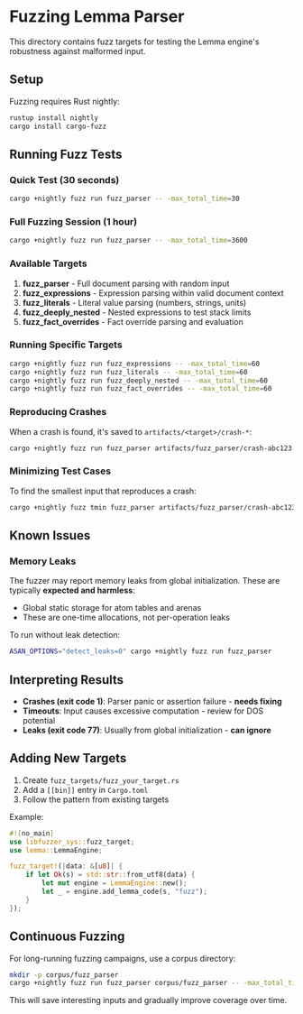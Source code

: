 # Fuzzing Lemma Parser

This directory contains fuzz targets for testing the Lemma engine's robustness against malformed input.

## Setup

Fuzzing requires Rust nightly:

```bash
rustup install nightly
cargo install cargo-fuzz
```

## Running Fuzz Tests

### Quick Test (30 seconds)
```bash
cargo +nightly fuzz run fuzz_parser -- -max_total_time=30
```

### Full Fuzzing Session (1 hour)
```bash
cargo +nightly fuzz run fuzz_parser -- -max_total_time=3600
```

### Available Targets

1. **fuzz_parser** - Full document parsing with random input
2. **fuzz_expressions** - Expression parsing within valid document context
3. **fuzz_literals** - Literal value parsing (numbers, strings, units)
4. **fuzz_deeply_nested** - Nested expressions to test stack limits
5. **fuzz_fact_overrides** - Fact override parsing and evaluation

### Running Specific Targets

```bash
cargo +nightly fuzz run fuzz_expressions -- -max_total_time=60
cargo +nightly fuzz run fuzz_literals -- -max_total_time=60
cargo +nightly fuzz run fuzz_deeply_nested -- -max_total_time=60
cargo +nightly fuzz run fuzz_fact_overrides -- -max_total_time=60
```

### Reproducing Crashes

When a crash is found, it's saved to `artifacts/<target>/crash-*`:

```bash
cargo +nightly fuzz run fuzz_parser artifacts/fuzz_parser/crash-abc123
```

### Minimizing Test Cases

To find the smallest input that reproduces a crash:

```bash
cargo +nightly fuzz tmin fuzz_parser artifacts/fuzz_parser/crash-abc123
```

## Known Issues

### Memory Leaks

The fuzzer may report memory leaks from global initialization. These are typically **expected and harmless**:

- Global static storage for atom tables and arenas
- These are one-time allocations, not per-operation leaks

To run without leak detection:

```bash
ASAN_OPTIONS="detect_leaks=0" cargo +nightly fuzz run fuzz_parser
```

## Interpreting Results

- **Crashes (exit code 1)**: Parser panic or assertion failure - **needs fixing**
- **Timeouts**: Input causes excessive computation - review for DOS potential
- **Leaks (exit code 77)**: Usually from global initialization - **can ignore**

## Adding New Targets

1. Create `fuzz_targets/fuzz_your_target.rs`
2. Add a `[[bin]]` entry in `Cargo.toml`
3. Follow the pattern from existing targets

Example:

```rust
#![no_main]
use libfuzzer_sys::fuzz_target;
use lemma::LemmaEngine;

fuzz_target!(|data: &[u8]| {
    if let Ok(s) = std::str::from_utf8(data) {
        let mut engine = LemmaEngine::new();
        let _ = engine.add_lemma_code(s, "fuzz");
    }
});
```

## Continuous Fuzzing

For long-running fuzzing campaigns, use a corpus directory:

```bash
mkdir -p corpus/fuzz_parser
cargo +nightly fuzz run fuzz_parser corpus/fuzz_parser -- -max_total_time=86400
```

This will save interesting inputs and gradually improve coverage over time.
